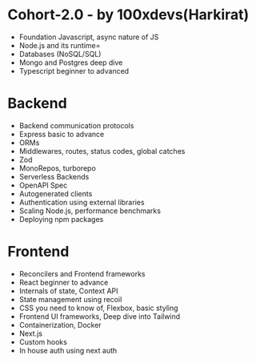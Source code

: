 # Cohort-2.0 - by 100xdevs(Harkirat)
- Foundation Javascript, async nature of JS
- Node.js and its runtime=
- Databases (NoSQL/SQL)
- Mongo and Postgres deep dive
- Typescript beginner to advanced

# Backend
- Backend communication protocols
- Express basic to advance
- ORMs
- Middlewares, routes, status codes, global catches
- Zod
- MonoRepos, turborepo
- Serverless Backends
- OpenAPI Spec
- Autogenerated clients
- Authentication using external libraries
- Scaling Node.js, performance benchmarks
- Deploying npm packages

# Frontend
- Reconcilers and Frontend frameworks
- React beginner to advance
- Internals of state, Context API
- State management using recoil
- CSS you need to know of, Flexbox, basic styling
- Frontend UI frameworks, Deep dive into Tailwind
- Containerization, Docker
- Next.js
- Custom hooks
- In house auth using next auth
